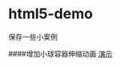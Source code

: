 # html5-demo
保存一些小案例

####增加小球容器伸缩动画
[演示](http://htmlpreview.github.io/?https://github.com/lishuncai/html5-demo/blob/master/add-boll-transition.html)

